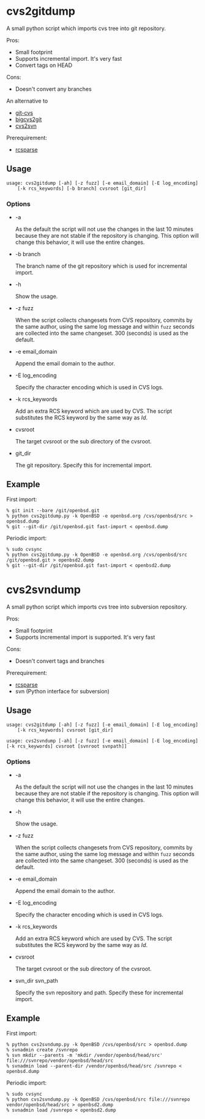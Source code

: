 cvs2gitdump
===========

A small python script which imports cvs tree into git repository.

Pros:
- Small footprint
- Supports incremental import.  It's very fast
- Convert tags on HEAD

Cons:
- Doesn't convert any branches

An alternative to
- [git-cvs](https://github.com/ustuehler/git-cvs)
- [bigcvs2git](https://github.com/jcs/bigcvs2git)
- [cvs2svn](http://cvs2svn.tigris.org/)

Prerequirement:
- [rcsparse](http://gitorious.org/fromcvs/rcsparse)


Usage
-----

    usage: cvs2gitdump [-ah] [-z fuzz] [-e email_domain] [-E log_encoding]
        [-k rcs_keywords] [-b branch] cvsroot [git_dir]


### Options

* -a

  As the default the script will not use the changes in the last 10
  minutes because they are not stable if the repository is changing.
  This option will change this behavior, it will use the entire changes.

* -b branch

  The branch name of the git repository which is used for incremental
  import.

* -h

  Show the usage.

* -z fuzz

  When the script collects changesets from CVS repository, commits by
  the same author, using the same log message and within ``fuzz``
  seconds are collected into the same changeset.  300 (seconds) is used
  as the default.

* -e email_domain

  Append the email domain to the author.

* -E log_encoding

  Specify the character encoding which is used in CVS logs.

* -k rcs_keywords

  Add an extra RCS keyword which are used by CVS.  The script
  substitutes the RCS keyword by the same way as $Id$.

* cvsroot

  The target cvsroot or the sub directory of the cvsroot.

* git_dir

  The git repository.  Specify this for incremental import.

Example
-------

First import:

    % git init --bare /git/openbsd.git
    % python cvs2gitdump.py -k OpenBSD -e openbsd.org /cvs/openbsd/src > openbsd.dump
    % git --git-dir /git/openbsd.git fast-import < openbsd.dump

Periodic import:

    % sudo cvsync
    % python cvs2gitdump.py -k OpenBSD -e openbsd.org /cvs/openbsd/src /git/openbsd.git > openbsd2.dump
    % git --git-dir /git/openbsd.git fast-import < openbsd2.dump


cvs2svndump
===========

A small python script which imports cvs tree into subversion repository.

Pros:
- Small footprint
- Supports incremental import is supported.  It's very fast

Cons:
- Doesn't convert tags and branches

Prerequirement:
- [rcsparse](http://gitorious.org/fromcvs/rcsparse)
- svn (Python interface for subversion)


Usage
-----

    usage: cvs2gitdump [-ah] [-z fuzz] [-e email_domain] [-E log_encoding]
        [-k rcs_keywords] cvsroot [git_dir]

    usage: cvs2svndump [-ah] [-z fuzz] [-e email_domain] [-E log_encoding]
	[-k rcs_keywords] cvsroot [svnroot svnpath]]


### Options

* -a

  As the default the script will not use the changes in the last 10
  minutes because they are not stable if the repository is changing.
  This option will change this behavior, it will use the entire changes.

* -h

  Show the usage.

* -z fuzz

  When the script collects changesets from CVS repository, commits by
  the same author, using the same log message and within ``fuzz``
  seconds are collected into the same changeset.  300 (seconds) is used
  as the default.

* -e email_domain

  Append the email domain to the author.

* -E log_encoding

  Specify the character encoding which is used in CVS logs.

* -k rcs_keywords

  Add an extra RCS keyword which are used by CVS.  The script
  substitutes the RCS keyword by the same way as $Id$.

* cvsroot

  The target cvsroot or the sub directory of the cvsroot.

* svn_dir svn_path

  Specify the svn repository and path.  Specify these for incremental
  import.


Example
-------

First import:

    % python cvs2svndump.py -k OpenBSD /cvs/openbsd/src > openbsd.dump
    % svnadmin create /svnrepo
    % svn mkdir --parents -m 'mkdir /vendor/openbsd/head/src' file:///svnrepo/vendor/openbsd/head/src
    % svnadmin load --parent-dir /vendor/openbsd/head/src /svnrepo < openbsd.dump

Periodic import:

    % sudo cvsync
    % python cvs2svndump.py -k OpenBSD /cvs/openbsd/src file:///svnrepo vendor/openbsd/head/src > openbsd2.dump
    % svnadmin load /svnrepo < openbsd2.dump

